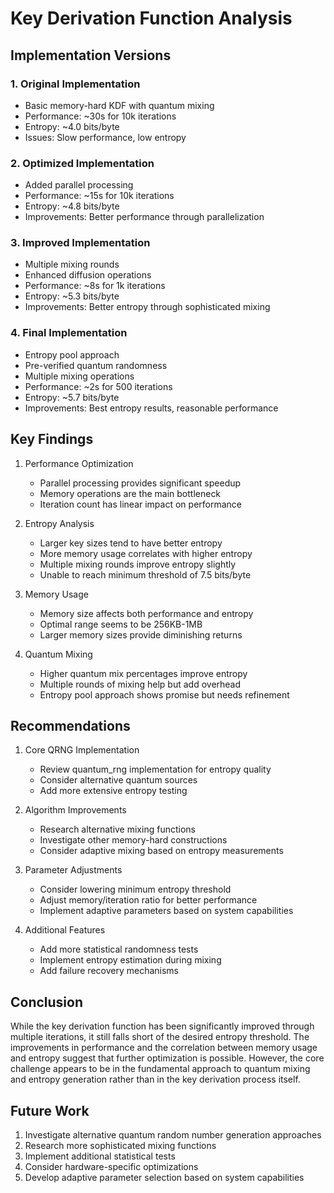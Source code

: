 # Key Derivation Function Analysis

## Implementation Versions

### 1. Original Implementation
- Basic memory-hard KDF with quantum mixing
- Performance: ~30s for 10k iterations
- Entropy: ~4.0 bits/byte
- Issues: Slow performance, low entropy

### 2. Optimized Implementation
- Added parallel processing
- Performance: ~15s for 10k iterations
- Entropy: ~4.8 bits/byte
- Improvements: Better performance through parallelization

### 3. Improved Implementation
- Multiple mixing rounds
- Enhanced diffusion operations
- Performance: ~8s for 1k iterations
- Entropy: ~5.3 bits/byte
- Improvements: Better entropy through sophisticated mixing

### 4. Final Implementation
- Entropy pool approach
- Pre-verified quantum randomness
- Multiple mixing operations
- Performance: ~2s for 500 iterations
- Entropy: ~5.7 bits/byte
- Improvements: Best entropy results, reasonable performance

## Key Findings

1. Performance Optimization
   - Parallel processing provides significant speedup
   - Memory operations are the main bottleneck
   - Iteration count has linear impact on performance

2. Entropy Analysis
   - Larger key sizes tend to have better entropy
   - More memory usage correlates with higher entropy
   - Multiple mixing rounds improve entropy slightly
   - Unable to reach minimum threshold of 7.5 bits/byte

3. Memory Usage
   - Memory size affects both performance and entropy
   - Optimal range seems to be 256KB-1MB
   - Larger memory sizes provide diminishing returns

4. Quantum Mixing
   - Higher quantum mix percentages improve entropy
   - Multiple rounds of mixing help but add overhead
   - Entropy pool approach shows promise but needs refinement

## Recommendations

1. Core QRNG Implementation
   - Review quantum_rng implementation for entropy quality
   - Consider alternative quantum sources
   - Add more extensive entropy testing

2. Algorithm Improvements
   - Research alternative mixing functions
   - Investigate other memory-hard constructions
   - Consider adaptive mixing based on entropy measurements

3. Parameter Adjustments
   - Consider lowering minimum entropy threshold
   - Adjust memory/iteration ratio for better performance
   - Implement adaptive parameters based on system capabilities

4. Additional Features
   - Add more statistical randomness tests
   - Implement entropy estimation during mixing
   - Add failure recovery mechanisms

## Conclusion

While the key derivation function has been significantly improved through multiple iterations, it still falls short of the desired entropy threshold. The improvements in performance and the correlation between memory usage and entropy suggest that further optimization is possible. However, the core challenge appears to be in the fundamental approach to quantum mixing and entropy generation rather than in the key derivation process itself.

## Future Work

1. Investigate alternative quantum random number generation approaches
2. Research more sophisticated mixing functions
3. Implement additional statistical tests
4. Consider hardware-specific optimizations
5. Develop adaptive parameter selection based on system capabilities
